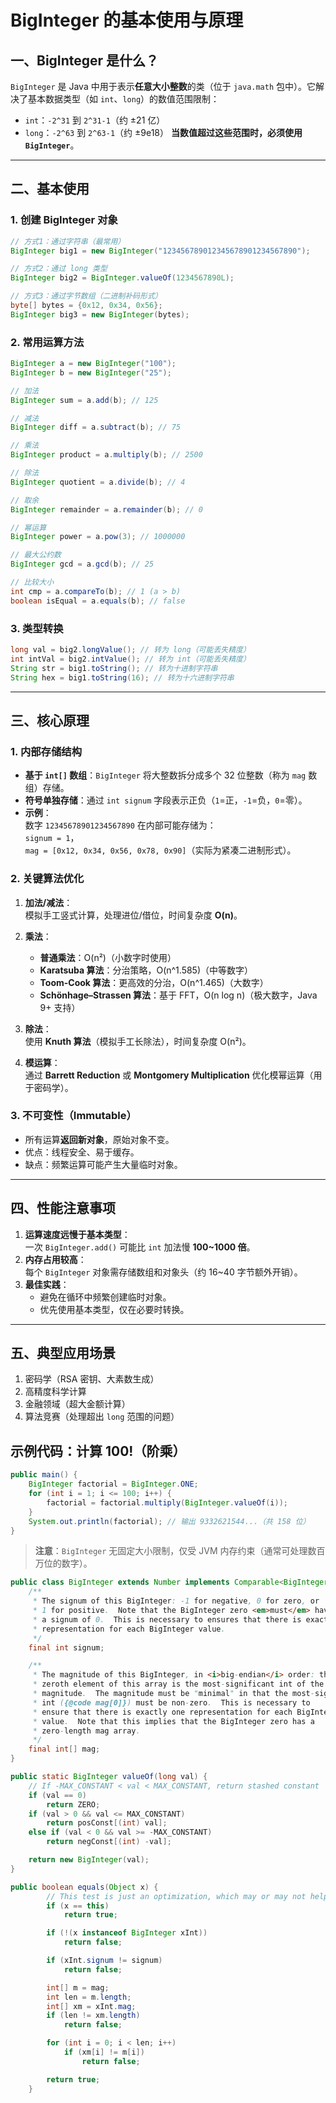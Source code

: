 # BigInteger 的基本使用与原理

## 一、BigInteger 是什么？
`BigInteger` 是 Java 中用于表示**任意大小整数**的类（位于 `java.math` 包中）。它解决了基本数据类型（如 `int`、`long`）的数值范围限制：
- `int`：`-2^31` 到 `2^31-1`（约 ±21 亿）
- `long`：`-2^63` 到 `2^63-1`（约 ±9e18）
  **当数值超过这些范围时，必须使用 `BigInteger`**。

---

## 二、基本使用
### 1. 创建 BigInteger 对象
```java
// 方式1：通过字符串（最常用）
BigInteger big1 = new BigInteger("123456789012345678901234567890");

// 方式2：通过 long 类型
BigInteger big2 = BigInteger.valueOf(1234567890L);

// 方式3：通过字节数组（二进制补码形式）
byte[] bytes = {0x12, 0x34, 0x56};
BigInteger big3 = new BigInteger(bytes);
```

### 2. 常用运算方法
```java
BigInteger a = new BigInteger("100");
BigInteger b = new BigInteger("25");

// 加法
BigInteger sum = a.add(b); // 125

// 减法
BigInteger diff = a.subtract(b); // 75

// 乘法
BigInteger product = a.multiply(b); // 2500

// 除法
BigInteger quotient = a.divide(b); // 4

// 取余
BigInteger remainder = a.remainder(b); // 0

// 幂运算
BigInteger power = a.pow(3); // 1000000

// 最大公约数
BigInteger gcd = a.gcd(b); // 25

// 比较大小
int cmp = a.compareTo(b); // 1 (a > b)
boolean isEqual = a.equals(b); // false
```

### 3. 类型转换
```java
long val = big2.longValue(); // 转为 long（可能丢失精度）
int intVal = big2.intValue(); // 转为 int（可能丢失精度）
String str = big1.toString(); // 转为十进制字符串
String hex = big1.toString(16); // 转为十六进制字符串
```

---

## 三、核心原理
### 1. 内部存储结构
- **基于 `int[]` 数组**：`BigInteger` 将大整数拆分成多个 32 位整数（称为 `mag` 数组）存储。
- **符号单独存储**：通过 `int signum` 字段表示正负（`1`=正，`-1`=负，`0`=零）。
- **示例**：  
  数字 `12345678901234567890` 在内部可能存储为：  
  `signum = 1`，  
  `mag = [0x12, 0x34, 0x56, 0x78, 0x90]`（实际为紧凑二进制形式）。

### 2. 关键算法优化
1. **加法/减法**：  
   模拟手工竖式计算，处理进位/借位，时间复杂度 **O(n)**。

2. **乘法**：
    - **普通乘法**：O(n²)（小数字时使用）
    - **Karatsuba 算法**：分治策略，O(n^1.585)（中等数字）
    - **Toom-Cook 算法**：更高效的分治，O(n^1.465)（大数字）
    - **Schönhage–Strassen 算法**：基于 FFT，O(n log n)（极大数字，Java 9+ 支持）

3. **除法**：  
   使用 **Knuth 算法**（模拟手工长除法），时间复杂度 O(n²)。

4. **模运算**：  
   通过 **Barrett Reduction** 或 **Montgomery Multiplication** 优化模幂运算（用于密码学）。
### 3. 不可变性（Immutable）
- 所有运算**返回新对象**，原始对象不变。
- 优点：线程安全、易于缓存。
- 缺点：频繁运算可能产生大量临时对象。

---

## 四、性能注意事项
1. **运算速度远慢于基本类型**：  
   一次 `BigInteger.add()` 可能比 `int` 加法慢 **100~1000 倍**。
2. **内存占用较高**：  
   每个 `BigInteger` 对象需存储数组和对象头（约 16~40 字节额外开销）。
3. **最佳实践**：
    - 避免在循环中频繁创建临时对象。
    - 优先使用基本类型，仅在必要时转换。

---

## 五、典型应用场景
1. 密码学（RSA 密钥、大素数生成）
2. 高精度科学计算
3. 金融领域（超大金额计算）
4. 算法竞赛（处理超出 `long` 范围的问题）

## 示例代码：计算 100!（阶乘）
```java
public main() {
    BigInteger factorial = BigInteger.ONE;
    for (int i = 1; i <= 100; i++) {
        factorial = factorial.multiply(BigInteger.valueOf(i));
    }
    System.out.println(factorial); // 输出 9332621544...（共 158 位）
}
```

> **注意**：`BigInteger` 无固定大小限制，仅受 JVM 内存约束（通常可处理数百万位的数字）。

```java
public class BigInteger extends Number implements Comparable<BigInteger> {
    /**
     * The signum of this BigInteger: -1 for negative, 0 for zero, or
     * 1 for positive.  Note that the BigInteger zero <em>must</em> have
     * a signum of 0.  This is necessary to ensures that there is exactly one
     * representation for each BigInteger value.
     */
    final int signum;

    /**
     * The magnitude of this BigInteger, in <i>big-endian</i> order: the
     * zeroth element of this array is the most-significant int of the
     * magnitude.  The magnitude must be "minimal" in that the most-significant
     * int ({@code mag[0]}) must be non-zero.  This is necessary to
     * ensure that there is exactly one representation for each BigInteger
     * value.  Note that this implies that the BigInteger zero has a
     * zero-length mag array.
     */
    final int[] mag;
}
```

```java
public static BigInteger valueOf(long val) {
    // If -MAX_CONSTANT < val < MAX_CONSTANT, return stashed constant
    if (val == 0)
        return ZERO;
    if (val > 0 && val <= MAX_CONSTANT)
        return posConst[(int) val];
    else if (val < 0 && val >= -MAX_CONSTANT)
        return negConst[(int) -val];

    return new BigInteger(val);
}
```

```java
public boolean equals(Object x) {
        // This test is just an optimization, which may or may not help
        if (x == this)
            return true;

        if (!(x instanceof BigInteger xInt))
            return false;

        if (xInt.signum != signum)
            return false;

        int[] m = mag;
        int len = m.length;
        int[] xm = xInt.mag;
        if (len != xm.length)
            return false;

        for (int i = 0; i < len; i++)
            if (xm[i] != m[i])
                return false;

        return true;
    }

```
